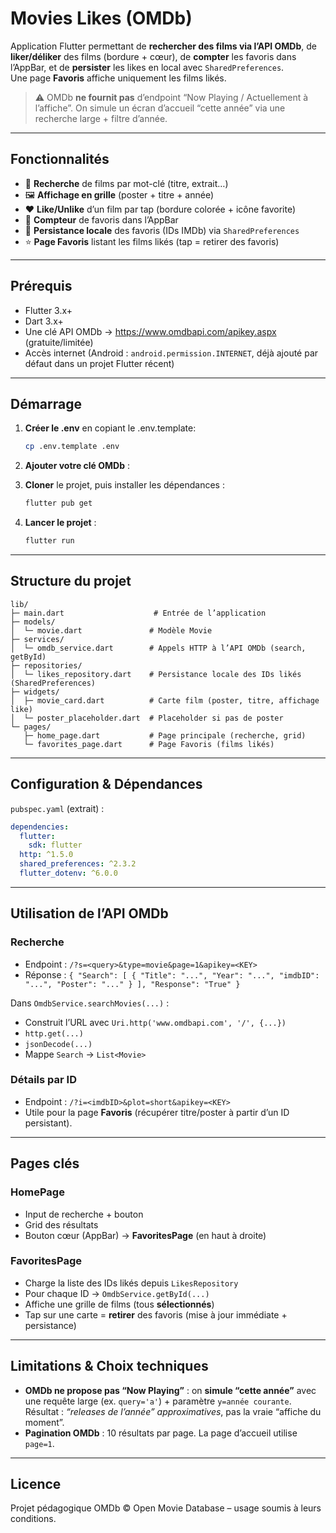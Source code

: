 # Movies Likes (OMDb)

Application Flutter permettant de **rechercher des films via l’API OMDb**, de **liker/déliker** des films (bordure + cœur), de **compter** les favoris dans l’AppBar, et de **persister** les likes en local avec `SharedPreferences`.  
Une page **Favoris** affiche uniquement les films likés.

> ⚠️ OMDb **ne fournit pas** d’endpoint “Now Playing / Actuellement à l’affiche”. On simule un écran d’accueil “cette année” via une recherche large + filtre d’année.

---

## Fonctionnalités

- 🔎 **Recherche** de films par mot-clé (titre, extrait…)
- 🖼️ **Affichage en grille** (poster + titre + année)
- ❤️ **Like/Unlike** d’un film par tap (bordure colorée + icône favorite)
- 🔢 **Compteur** de favoris dans l’AppBar
- 💾 **Persistance locale** des favoris (IDs IMDb) via `SharedPreferences`
- ⭐ **Page Favoris** listant les films likés (tap = retirer des favoris)

---

## Prérequis

- Flutter 3.x+
- Dart 3.x+
- Une clé API OMDb → https://www.omdbapi.com/apikey.aspx (gratuite/limitée)
- Accès internet (Android : `android.permission.INTERNET`, déjà ajouté par défaut dans un projet Flutter récent)

---

## Démarrage

1. **Créer le .env** en copiant le .env.template:
    ```bash
    cp .env.template .env
    ```

2. **Ajouter votre clé OMDb** :

3. **Cloner** le projet, puis installer les dépendances :
   ```bash
   flutter pub get
   ```

4. **Lancer le projet** :
    ```bash
    flutter run 
    ```


---

## Structure du projet

```
lib/
├─ main.dart                    # Entrée de l’application
├─ models/
│  └─ movie.dart               # Modèle Movie
├─ services/
│  └─ omdb_service.dart        # Appels HTTP à l’API OMDb (search, getById)
├─ repositories/
│  └─ likes_repository.dart    # Persistance locale des IDs likés (SharedPreferences)
├─ widgets/
│  ├─ movie_card.dart          # Carte film (poster, titre, affichage like)
│  └─ poster_placeholder.dart  # Placeholder si pas de poster
└─ pages/
   ├─ home_page.dart           # Page principale (recherche, grid)
   └─ favorites_page.dart      # Page Favoris (films likés)
```

---

## Configuration & Dépendances

`pubspec.yaml` (extrait) :
```yaml
dependencies:
  flutter:
    sdk: flutter
  http: ^1.5.0
  shared_preferences: ^2.3.2
  flutter_dotenv: ^6.0.0
```

---

## Utilisation de l’API OMDb

### Recherche
- Endpoint : `/?s=<query>&type=movie&page=1&apikey=<KEY>`
- Réponse : `{ "Search": [ { "Title": "...", "Year": "...", "imdbID": "...", "Poster": "..." } ], "Response": "True" }`

Dans `OmdbService.searchMovies(...)` :
- Construit l’URL avec `Uri.http('www.omdbapi.com', '/', {...})`
- `http.get(...)`
- `jsonDecode(...)`
- Mappe `Search` → `List<Movie>`

### Détails par ID
- Endpoint : `/?i=<imdbID>&plot=short&apikey=<KEY>`
- Utile pour la page **Favoris** (récupérer titre/poster à partir d’un ID persistant).

---

## Pages clés

### HomePage
- Input de recherche + bouton
- Grid des résultats
- Bouton cœur (AppBar) → **FavoritesPage** (en haut à droite)

### FavoritesPage
- Charge la liste des IDs likés depuis `LikesRepository`
- Pour chaque ID → `OmdbService.getById(...)`
- Affiche une grille de films (tous **sélectionnés**)
- Tap sur une carte = **retirer** des favoris (mise à jour immédiate + persistance)

---

## Limitations & Choix techniques

- **OMDb ne propose pas “Now Playing”** : on **simule “cette année”** avec une requête large (ex. `query='a'`) + paramètre `y=année courante`. Résultat : *“releases de l’année” approximatives*, pas la vraie “affiche du moment”.
- **Pagination OMDb** : 10 résultats par page. La page d’accueil utilise `page=1`.

---


## Licence

Projet pédagogique
OMDb © Open Movie Database – usage soumis à leurs conditions.
